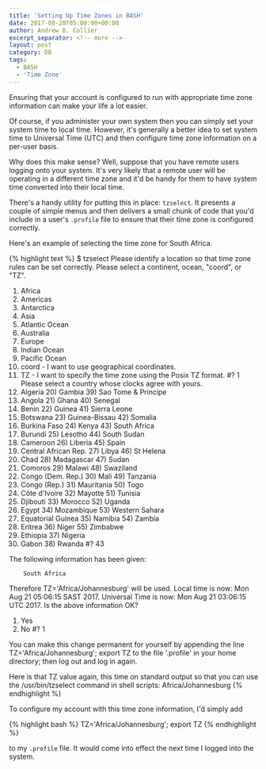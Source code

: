 ```yaml
---
title: 'Setting Up Time Zones in BASH'
date: 2017-08-20T05:00:00+00:00
author: Andrew B. Collier
excerpt_separator: <!-- more -->
layout: post
category: DB
tags:
  - BASH
  - 'Time Zone'
---
```


Ensuring that your account is configured to run with appropriate time zone information can make your life a lot easier.

Of course, if you administer your own system then you can simply set your system time to local time. However, it's generally a better idea to set system time to Universal Time (UTC) and then configure time zone information on a per-user basis.

Why does this make sense? Well, suppose that you have remote users logging onto your system. It's very likely that a remote user will be operating in a different time zone and it'd be handy for them to have system time converted into their local time.

<!-- more -->

There's a handy utility for putting this in place: `tzselect`. It presents a couple of simple menus and then delivers a small chunk of code that you'd include in a user's `.profile` file to ensure that their time zone is configured correctly.

Here's an example of selecting the time zone for South Africa.

{% highlight text %}
$ tzselect
Please identify a location so that time zone rules can be set correctly.
Please select a continent, ocean, "coord", or "TZ".
 1) Africa
 2) Americas
 3) Antarctica
 4) Asia
 5) Atlantic Ocean
 6) Australia
 7) Europe
 8) Indian Ocean
 9) Pacific Ocean
10) coord - I want to use geographical coordinates.
11) TZ - I want to specify the time zone using the Posix TZ format.
#? 1
Please select a country whose clocks agree with yours.
 1) Algeria               20) Gambia                39) Sao Tome & Principe
 2) Angola                21) Ghana                 40) Senegal
 3) Benin                 22) Guinea                41) Sierra Leone
 4) Botswana              23) Guinea-Bissau         42) Somalia
 5) Burkina Faso          24) Kenya                 43) South Africa
 6) Burundi               25) Lesotho               44) South Sudan
 7) Cameroon              26) Liberia               45) Spain
 8) Central African Rep.  27) Libya                 46) St Helena
 9) Chad                  28) Madagascar            47) Sudan
10) Comoros               29) Malawi                48) Swaziland
11) Congo (Dem. Rep.)     30) Mali                  49) Tanzania
12) Congo (Rep.)          31) Mauritania            50) Togo
13) Côte d'Ivoire         32) Mayotte               51) Tunisia
14) Djibouti              33) Morocco               52) Uganda
15) Egypt                 34) Mozambique            53) Western Sahara
16) Equatorial Guinea     35) Namibia               54) Zambia
17) Eritrea               36) Niger                 55) Zimbabwe
18) Ethiopia              37) Nigeria
19) Gabon                 38) Rwanda
#? 43

The following information has been given:

        South Africa

Therefore TZ='Africa/Johannesburg' will be used.
Local time is now:      Mon Aug 21 05:06:15 SAST 2017.
Universal Time is now:  Mon Aug 21 03:06:15 UTC 2017.
Is the above information OK?
1) Yes
2) No
#? 1

You can make this change permanent for yourself by appending the line
        TZ='Africa/Johannesburg'; export TZ
to the file '.profile' in your home directory; then log out and log in again.

Here is that TZ value again, this time on standard output so that you
can use the /usr/bin/tzselect command in shell scripts:
Africa/Johannesburg
{% endhighlight %}

To configure my account with this time zone information, I'd simply add

{% highlight bash %}
TZ='Africa/Johannesburg'; export TZ
{% endhighlight %}

to my `.profile` file. It would come into effect the next time I logged into the system.